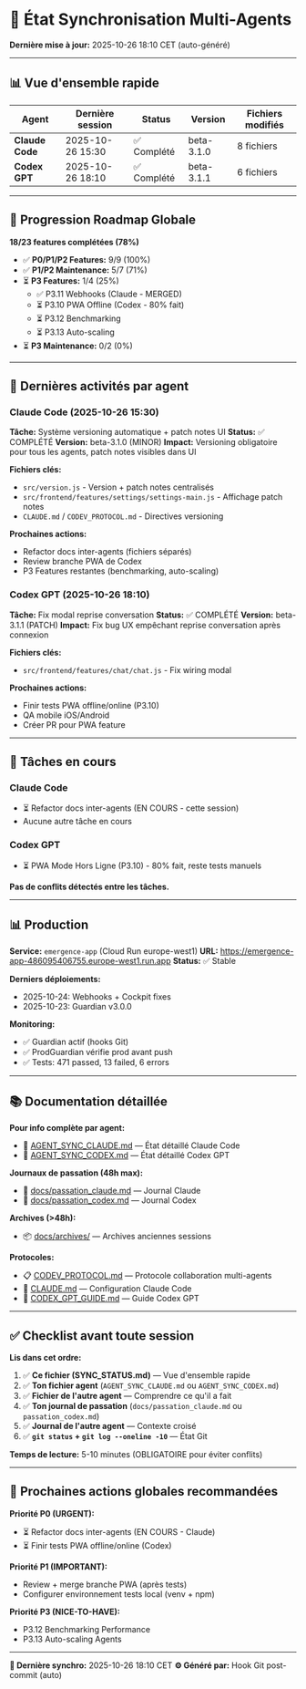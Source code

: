 # 🔄 État Synchronisation Multi-Agents

**Dernière mise à jour:** 2025-10-26 18:10 CET (auto-généré)

---

## 📊 Vue d'ensemble rapide

| Agent | Dernière session | Status | Version | Fichiers modifiés |
|-------|-----------------|--------|---------|-------------------|
| **Claude Code** | 2025-10-26 15:30 | ✅ Complété | beta-3.1.0 | 8 fichiers |
| **Codex GPT** | 2025-10-26 18:10 | ✅ Complété | beta-3.1.1 | 6 fichiers |

---

## 🎯 Progression Roadmap Globale

**18/23 features complétées (78%)**

- ✅ **P0/P1/P2 Features:** 9/9 (100%)
- ✅ **P1/P2 Maintenance:** 5/7 (71%)
- ⏳ **P3 Features:** 1/4 (25%)
  - ✅ P3.11 Webhooks (Claude - MERGED)
  - ⏳ P3.10 PWA Offline (Codex - 80% fait)
  - ⏳ P3.12 Benchmarking
  - ⏳ P3.13 Auto-scaling
- ⏳ **P3 Maintenance:** 0/2 (0%)

---

## 📝 Dernières activités par agent

### Claude Code (2025-10-26 15:30)
**Tâche:** Système versioning automatique + patch notes UI
**Status:** ✅ COMPLÉTÉ
**Version:** beta-3.1.0 (MINOR)
**Impact:** Versioning obligatoire pour tous les agents, patch notes visibles dans UI

**Fichiers clés:**
- `src/version.js` - Version + patch notes centralisés
- `src/frontend/features/settings/settings-main.js` - Affichage patch notes
- `CLAUDE.md` / `CODEV_PROTOCOL.md` - Directives versioning

**Prochaines actions:**
- Refactor docs inter-agents (fichiers séparés)
- Review branche PWA de Codex
- P3 Features restantes (benchmarking, auto-scaling)

### Codex GPT (2025-10-26 18:10)
**Tâche:** Fix modal reprise conversation
**Status:** ✅ COMPLÉTÉ
**Version:** beta-3.1.1 (PATCH)
**Impact:** Fix bug UX empêchant reprise conversation après connexion

**Fichiers clés:**
- `src/frontend/features/chat/chat.js` - Fix wiring modal

**Prochaines actions:**
- Finir tests PWA offline/online (P3.10)
- QA mobile iOS/Android
- Créer PR pour PWA feature

---

## 🔧 Tâches en cours

### Claude Code
- ⏳ Refactor docs inter-agents (EN COURS - cette session)
- Aucune autre tâche en cours

### Codex GPT
- ⏳ PWA Mode Hors Ligne (P3.10) - 80% fait, reste tests manuels

**Pas de conflits détectés entre les tâches.**

---

## 📊 Production

**Service:** `emergence-app` (Cloud Run europe-west1)
**URL:** https://emergence-app-486095406755.europe-west1.run.app
**Status:** ✅ Stable

**Derniers déploiements:**
- 2025-10-24: Webhooks + Cockpit fixes
- 2025-10-23: Guardian v3.0.0

**Monitoring:**
- ✅ Guardian actif (hooks Git)
- ✅ ProdGuardian vérifie prod avant push
- ✅ Tests: 471 passed, 13 failed, 6 errors

---

## 📚 Documentation détaillée

**Pour info complète par agent:**
- 📄 [AGENT_SYNC_CLAUDE.md](AGENT_SYNC_CLAUDE.md) — État détaillé Claude Code
- 📄 [AGENT_SYNC_CODEX.md](AGENT_SYNC_CODEX.md) — État détaillé Codex GPT

**Journaux de passation (48h max):**
- 📝 [docs/passation_claude.md](docs/passation_claude.md) — Journal Claude
- 📝 [docs/passation_codex.md](docs/passation_codex.md) — Journal Codex

**Archives (>48h):**
- 📦 [docs/archives/](docs/archives/) — Archives anciennes sessions

**Protocoles:**
- 📋 [CODEV_PROTOCOL.md](CODEV_PROTOCOL.md) — Protocole collaboration multi-agents
- 🤖 [CLAUDE.md](CLAUDE.md) — Configuration Claude Code
- 🤖 [CODEX_GPT_GUIDE.md](CODEX_GPT_GUIDE.md) — Guide Codex GPT

---

## ✅ Checklist avant toute session

**Lis dans cet ordre:**

1. ✅ **Ce fichier (SYNC_STATUS.md)** — Vue d'ensemble rapide
2. ✅ **Ton fichier agent** (`AGENT_SYNC_CLAUDE.md` ou `AGENT_SYNC_CODEX.md`)
3. ✅ **Fichier de l'autre agent** — Comprendre ce qu'il a fait
4. ✅ **Ton journal de passation** (`docs/passation_claude.md` ou `passation_codex.md`)
5. ✅ **Journal de l'autre agent** — Contexte croisé
6. ✅ **`git status` + `git log --oneline -10`** — État Git

**Temps de lecture:** 5-10 minutes (OBLIGATOIRE pour éviter conflits)

---

## 🎯 Prochaines actions globales recommandées

**Priorité P0 (URGENT):**
- ⏳ Refactor docs inter-agents (EN COURS - Claude)
- ⏳ Finir tests PWA offline/online (Codex)

**Priorité P1 (IMPORTANT):**
- Review + merge branche PWA (après tests)
- Configurer environnement tests local (venv + npm)

**Priorité P3 (NICE-TO-HAVE):**
- P3.12 Benchmarking Performance
- P3.13 Auto-scaling Agents

---

**🔄 Dernière synchro:** 2025-10-26 18:10 CET
**⚙️ Généré par:** Hook Git post-commit (auto)
